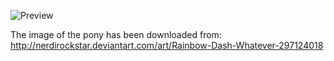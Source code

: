 ![Preview](https://raw.github.com/GNU-Pony/artwork/master/SYSLINUX/vesamenu/16:9/rainbow-dash+whatever/preview.png)

The image of the pony has been downloaded from:
    http://nerdirockstar.deviantart.com/art/Rainbow-Dash-Whatever-297124018
